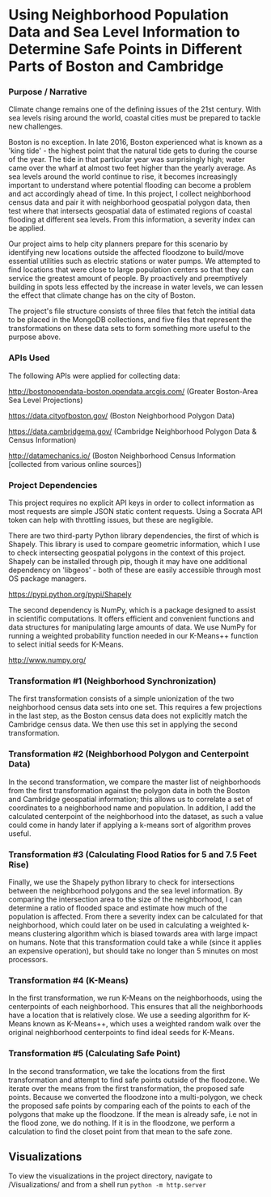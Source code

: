 # Using Neighborhood Population Data and Sea Level Information to Determine Safe Points in Different Parts of Boston and Cambridge

### Purpose / Narrative

Climate change remains one of the defining issues of the 21st century.  With sea levels rising around the world, coastal cities must be prepared to tackle new challenges. 

Boston is no exception. In late 2016, Boston experienced what is known as a 'king tide' - the highest point that the natural tide gets to during the course of the year. The tide in that particular year was surprisingly high; water came over the wharf at almost two feet higher than the yearly average. As sea levels around the world continue to rise, it becomes increasingly important to understand where potential flooding can become a problem and act accordingly ahead of time. In this project, I collect neighborhood census data and pair it with neighborhood geospatial polygon data, then test where that intersects geospatial data of estimated regions of coastal flooding at different sea levels. From this information, a severity index can be applied.

Our project aims to help city planners prepare for this scenario by identifying new locations outside the affected floodzone to build/move essential utilities such as electric stations or water pumps. We attempted to find locations that were close to large population centers so that they can service the greatest amount of people. By proactively and preemptively building in spots less effected by the increase in water levels, we can lessen the effect that climate change has on the city of Boston.

The project's file structure consists of three files that fetch the intitial data to be placed in the MongoDB collections, and five files that represent the transformations on these data sets to form something more useful to the purpose above.
  
### APIs Used
The following APIs were applied for collecting data:

http://bostonopendata-boston.opendata.arcgis.com/ (Greater Boston-Area Sea Level Projections)

https://data.cityofboston.gov/ (Boston Neighborhood Polygon Data)

https://data.cambridgema.gov/ (Cambridge Neighborhood Polygon Data & Census Information)

http://datamechanics.io/ (Boston Neighborhood Census Information [collected from various online sources])

### Project Dependencies
This project requires no explicit API keys in order to collect information as most requests are simple JSON static content requests. Using a Socrata API token can help with throttling issues, but these are negligible.

There are two third-party Python library dependencies, the first of which is Shapely. This library is used to compare geometric information, which I use to check intersecting geospatial polygons in the context of this project. Shapely can be installed through pip, though it may have one additional dependency on 'libgeos' - both of these are easily accessible through most OS package managers.

https://pypi.python.org/pypi/Shapely

The second dependency is NumPy, which is a package designed to assist in scientific computations. It offers efficient and convenient functions and data structures for manipulating large amounts of data. We use NumPy for running a weighted probability function needed in our K-Means++ function to select initial seeds for K-Means.

http://www.numpy.org/

### Transformation #1 (Neighborhood Synchronization)
The first transformation consists of a simple unionization of the two neighborhood census data sets into one set. This requires a few projections in the last step, as the Boston census data does not explicitly match the Cambridge census data. We then use this set in applying the second transformation.

### Transformation #2 (Neighborhood Polygon and Centerpoint Data)
In the second transformation, we compare the master list of neighborhoods from the first transformation against the polygon data in both the Boston and Cambridge geospatial information; this allows us to correlate a set of coordinates to a neighborhood name and population. In addition, I add the calculated centerpoint of the neighborhood into the dataset, as such a value could come in handy later if applying a k-means sort of algorithm proves useful.

### Transformation #3 (Calculating Flood Ratios for 5 and 7.5 Feet Rise)
Finally, we use the Shapely python library to check for intersections between the neighborhood polygons and the sea level information. By comparing the intersection area to the size of the neighborhood, I can determine a ratio of flooded space and estimate how much of the population is affected. From there a severity index can be calculated for that neighborhood, which could later on be used in calculating a weighted k-means clustering algorithm which is biased towards area with large impact on humans. Note that this transformation could take a while (since it applies an expensive operation), but should take no longer than 5 minutes on most processors.

### Transformation #4 (K-Means)
In the first transformation, we run K-Means on the neighborhoods, using the centerpoints of each neighborhood. This ensures that all the neighborhoods have a location that is relatively close. We use a seeding algorithm for K-Means known as K-Means++, which uses a weighted random walk over the original neighborhood centerpoints to find ideal seeds for K-Means.

### Transformation #5 (Calculating Safe Point)
In the second transformation, we take the locations from the first transformation and attempt to find safe points outside of the floodzone. We iterate over the means from the first transformation, the proposed safe points. Because we converted the floodzone into a multi-polygon, we check the proposed safe points by comparing each of the points to each of the polygons that make up the floodzone. If the mean is already safe, i.e not in the flood zone, we do nothing. If it is in the floodzone, we perform a calculation to find the closet point from that mean to the safe zone. 

## Visualizations
To view the visualizations in the project directory, navigate to /Visualizations/ and from a shell run `python -m http.server`


